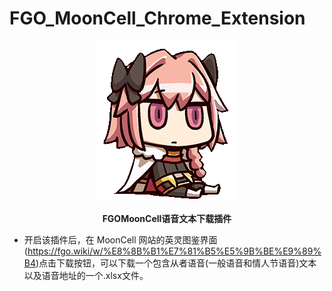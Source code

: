 # FGO_MoonCell_Chrome_Extension

<p align="center">
  <a href="https://fgo.wiki/w/%E8%8B%B1%E7%81%B5%E5%9B%BE%E9%89%B4" target="blank"><img src="/img/astolfu.png" alt="astolfu" /></a>
</p>

  <p bold align="center"><b>FGOMoonCell语音文本下载插件</b></p>

- 开启该插件后，在 MoonCell 网站的英灵图鉴界面(https://fgo.wiki/w/%E8%8B%B1%E7%81%B5%E5%9B%BE%E9%89%B4)点击下载按钮，可以下载一个包含从者语音(一般语音和情人节语音)文本以及语音地址的一个.xlsx文件。

